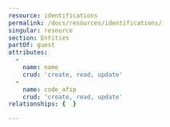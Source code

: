 ```yaml
---
resource: identifications
permalink: /docs/resources/identifications/
singular: resource
section: Entities
partOf: guest
attributes:
  -
    name: name
    crud: 'create, read, update'
  -
    name: code_afip
    crud: 'create, read, update'
relationships: {  }

---
```

